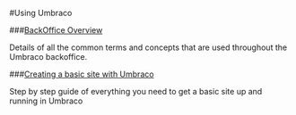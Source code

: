 #Using Umbraco

###[BackOffice Overview](Backoffice-Overview/index.md)

Details of all the common terms and concepts that are used throughout the Umbraco backoffice.

###[Creating a basic site with Umbraco](Creating-Basic-Site/index.md)

Step by step guide of everything you need to get a basic site up and running in Umbraco